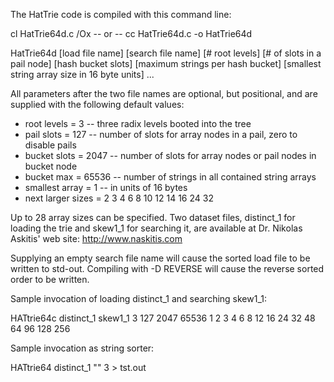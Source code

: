 The HatTrie code is compiled with this command line:

cl HatTrie64d.c /Ox -- or -- cc HatTrie64d.c -o HatTrie64d

HatTrie64d [load file name] [search file name] [# root levels] [# of slots in a pail node] [hash bucket slots] [maximum strings per hash bucket] [smallest string array size in 16 byte units] ...

All parameters after the two file names are optional, but positional, and are supplied with the following default values:

  * root levels = 3      -- three radix levels booted into the tree
  * pail slots = 127     -- number of slots for array nodes in a pail, zero to disable pails
  * bucket slots = 2047  -- number of slots for array nodes or pail nodes in bucket node
  * bucket max = 65536   -- number of strings in all contained string arrays
  * smallest array = 1   -- in units of 16 bytes
  * next larger sizes = 2 3 4 6 8 10 12 14 16 24 32 

Up to 28 array sizes can be specified.  Two dataset files, distinct_1 for loading the trie and skew1_1 for searching it, are available at Dr. Nikolas Askitis' web site: http://www.naskitis.com

Supplying an empty search file name will cause the sorted load file to be written to std-out.  Compiling with -D REVERSE will cause the reverse sorted order to be written.

Sample invocation of loading distinct_1 and searching skew1_1:

HATtrie64c distinct_1 skew1_1 3 127 2047 65536 1 2 3 4 6 8 12 16 24 32 48 64 96 128 256

Sample invocation as string sorter:

HATtrie64 distinct_1 "" 3 > tst.out

